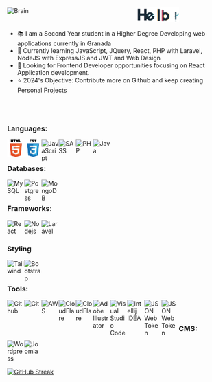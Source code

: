 <img align="left" alt="Brain" width="300" src="http://gifimage.net/wp-content/uploads/2017/10/cerebro-gif-tumblr-3.gif">


  <img src="./output-onlinegiftools.gif" width="20%">

- 📚 I am a Second Year student in a Higher Degree Developing web applications currently in Granada
- 🧠 Currently learning JavaScript, JQuery, React, PHP with Laravel, NodeJS with ExpressJS and JWT and Web Design
- 🧪 Looking for Frontend Developer opportunities focusing on React Application development.
- ⭐ 2024's Objective: Contribute more on Github and keep creating Personal Projects

<br />
<br/>

### Languages:

<img align="left" alt="HTML5" width="40px" src="https://raw.githubusercontent.com/github/explore/80688e429a7d4ef2fca1e82350fe8e3517d3494d/topics/html/html.png" />
<img align="left" alt="CSS3" width="40px" src="https://raw.githubusercontent.com/github/explore/80688e429a7d4ef2fca1e82350fe8e3517d3494d/topics/css/css.png" />
<img align="left" alt="JavaScript" width="40px" src="https://img.icons8.com/color/512/javascript.png" />
<img align="left" alt="SASS" width="40px" src="https://img.icons8.com/color/512/sass.png" />
<img align="left" alt="PHP" width="40px" src="https://cdn-icons-png.flaticon.com/512/5968/5968332.png" />
<img align="left" alt="Java" width="40px" src="https://img.icons8.com/?size=256&id=13679&format=png" />


<br></br>
### Databases:
<img align="left" alt="MySQL" width="40px" src="https://img.icons8.com/color/512/mysql-logo.png" />
<img align="left" alt="Postgress" width="40px" src="https://img.icons8.com/color/512/postgreesql.png" />
<img align="left" alt="MongoDB" width="40px" src="https://cdn.iconscout.com/icon/free/png-256/free-mongodb-5-1175140.png" />


<br></br>
### Frameworks:
<img align="left" alt="React" width="40px" src="https://img.icons8.com/color/512/react-native.png" />
<img align="left" alt="Nodejs" width="40px" src="https://cdn.worldvectorlogo.com/logos/nodejs-icon.svg" />
<img align="left" alt="Laravel" width="40px" src="https://static-00.iconduck.com/assets.00/laravel-icon-497x512-uwybstke.png" />


<br></br>
### Styling
<img align="left" alt="Tailwind" width="40px" src="https://www.svgrepo.com/show/374118/tailwind.svg" />
<img align="left" alt="Bootstrap" width="40px" src="https://upload.wikimedia.org/wikipedia/commons/thumb/b/b2/Bootstrap_logo.svg/2560px-Bootstrap_logo.svg.png" />

<br></br>
### Tools:
<img align="left" alt="Github" width="40px" src="https://img.icons8.com/ios-glyphs/512/github.png" />
<img align="left" alt="Git" width="40px" src="https://img.icons8.com/color/512/git.png" />
<img align="left" alt="AWS" width="40px" src="https://img.icons8.com/color/512/amazon-web-services.png" />
<img align="left" alt="CloudFlare" width="40px" src="https://img.icons8.com/color/512/cloudflare.png" />
<img align="left" alt="CloudFlare" width="40px" src="https://www.storagealchemist.com/wp-content/uploads/2021/08/Syno-ApacheHTTP-logo-DSM6.png" />
<img align="left" alt="Adobe Illustrator" width="40px" src="https://img.icons8.com/color/512/adobe-illustrator--v1.png" />
<img align="left" alt="Visual Studio Code" width="40px" src="https://img.icons8.com/color/512/visual-studio-code-2019.png" />
<img align="left" alt="Intellij IDEA" width="40px" src="https://img.icons8.com/color/512/intellij-idea.png" />
<img align="left" alt="JSON Web Token" width="40px" src="https://user-images.githubusercontent.com/5418178/177059352-fe91dcd5-e17b-4103-88ae-70d6d396cf85.png" />
<img align="left" alt="JSON Web Token" width="40px" src="https://www.svgrepo.com/show/354202/postman-icon.svg" />

<br></br>
### CMS:
<img align="left" alt="Wordpress" width="40px" src="https://img.icons8.com/color/512/wordpress.png" />
<img align="left" alt="Joomla" width="40px" src="https://img.icons8.com/color/512/joomla.png" />

<br>
<br><br>

[![GitHub Streak](https://streak-stats.demolab.com?user=jmcamposdev&theme=dark&hide_border=true&date_format=j%20M%5B%20Y%5D&card_width=1000&background=EBEBEB00&ring=421F81&fire=421F81&currStreakLabel=421F81)](https://git.io/streak-stats)




